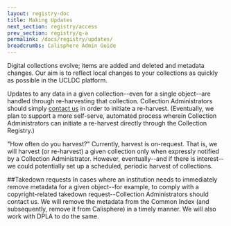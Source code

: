 ```yaml
---
layout: registry-doc
title: Making Updates
next_section: registry/access
prev_section: registry/q-a
permalink: /docs/registry/updates/
breadcrumbs: Calisphere Admin Guide
---
```

Digital collections evolve; items are added and deleted and metadata changes. Our aim is to reflect local changes to your collections as quickly as possible in the UCLDC platform.

Updates to any data in a given collection--even for a single object--are handled through re-harvesting that collection. Collection Administrators should simply [contact us](mailto:ucldc@ucop.edu) in order to initiate a re-harvest. (Eventually, we plan to support a more self-serve, automated process wherein Collection Administrators can initiate a re-harvest directly through the Collection Registry.)

<div class="note"><p>"How often do you harvest?" Currently, harvest is on-request. That is, we will harvest (or re-harvest) a given collection only when expressly notified by a Collection Administrator. However, eventually--and if there is interest--we could potentially set up a scheduled, periodic harvest of collections.</p></div>

##Takedown requests
In cases where an institution needs to immediately remove metadata for a given object--for example, to comply with a copyright-related takedown request--Collection Administrators should contact us. We will remove the metadata from the Common Index (and subsequently, remove it from Calisphere) in a timely manner. We will also work with DPLA to do the same.
